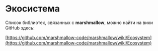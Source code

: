 # Экосистема

Список библиотек, связанных с **marshmallow**, можно найти на вики GitHub здесь:

[https://github.com/marshmallow-code/marshmallow/wiki/Ecosystem](https://github.com/marshmallow-code/marshmallow/wiki/Ecosystem)
